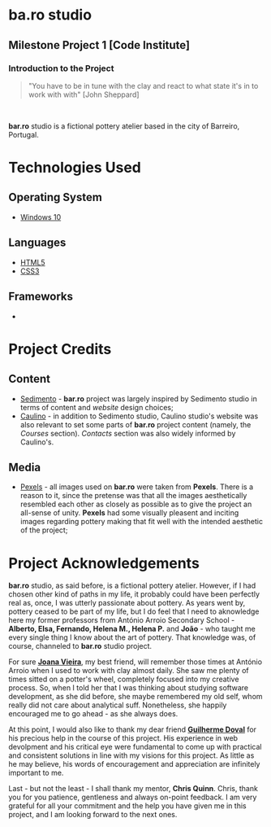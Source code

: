 # ba.ro studio 

## Milestone Project 1 [Code Institute]

### Introduction to the Project

> "You have to be in tune with the clay and react to what state it's in to work with with" [John Sheppard]
<br>

**bar.ro** studio is a fictional pottery atelier based in the city of Barreiro, Portugal. 


# Technologies Used

## Operating System
- [Windows 10](https://www.microsoft.com/en-gb/windows/get-windows-10)

## Languages
- [HTML5](https://en.wikipedia.org/wiki/HTML5)
- [CSS3](https://en.wikipedia.org/wiki/CSS)

## Frameworks
- 


# Project Credits

## Content

- [Sedimento](https://sedimento.pt/) - **bar.ro** project was largely inspired by Sedimento studio in terms of content and *website* design choices;
- [Caulino](http://caulinoceramics.com/) - in addition to Sedimento studio, Caulino studio's website was also relevant to set some parts of **bar.ro** project content (namely, the *Courses* section). *Contacts* section was also widely informed by Caulino's.

## Media

- [Pexels](https://www.pexels.com/pt-br/) - all images used on **bar.ro** were taken from **Pexels**. There is a reason to it, since the pretense was that all the images aesthetically resembled each other as closely as possible as to give the project an all-sense of unity. **Pexels** had some visually pleasent and inciting images regarding pottery making that fit well with the intended aesthetic of the project;

 # Project Acknowledgements
 
**bar.ro** studio, as said before, is a fictional pottery atelier. However, if I had chosen other kind of paths in my life, it probably could have been perfectly real as, once, I was utterly passionate about pottery. As years went by, pottery ceased to be part of my life, but I do feel that I need to aknowledge here my former professors from António Arroio Secondary School - **Alberto, Elsa, Fernando, Helena M., Helena P.** and **João** - who taught me every single thing I know about the art of pottery. That knowledge was, of course, channeled to **bar.ro** studio project. 

For sure **[Joana Vieira](https://www.linkedin.com/in/vieirajoana/?originalSubdomain=de)**, my best friend, will remember those times at António Arroio when I used to work with clay almost daily. She saw me plenty of times sitted on a potter's wheel, completely focused into my creative process. So, when I told her that I was thinking about studying software development, as she did before, she maybe remembered my old self, whom really did not care about analytical suff. Nonetheless, she happily encouraged me to go ahead - as she always does.

At this point, I would also like to thank my dear friend **[Guilherme Doval](https://www.linkedin.com/in/guilherme-doval/)** for his precious help in the course of this project. His experience in web devolpment and his critical eye were fundamental to come up with practical and consistent solutions in line with my visions for this project. As little as he may believe, his words of encouragement and appreciation are infinitely important to me.

Last - but not the least - I shall thank my mentor, **Chris Quinn**. Chris, thank you for you patience, gentleness and always on-point feedback. I am very grateful for all your commitment and the help you have given me in this project, and I am looking forward to the next ones.
